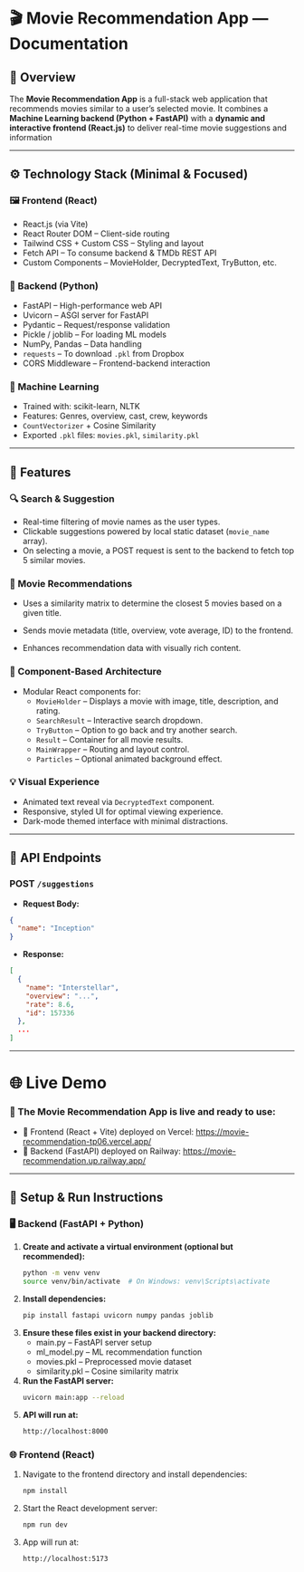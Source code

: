 # 🎬 Movie Recommendation App — Documentation

## 📝 Overview

The **Movie Recommendation App** is a full-stack web application that recommends movies similar to a user’s selected movie. It combines a **Machine Learning backend (Python + FastAPI)** with a **dynamic and interactive frontend (React.js)** to deliver real-time movie suggestions and information

---

## ⚙️ Technology Stack (Minimal & Focused)

### 🖼️ Frontend (React)
- React.js (via Vite)
- React Router DOM – Client-side routing
- Tailwind CSS + Custom CSS – Styling and layout
- Fetch API – To consume backend & TMDb REST API
- Custom Components – MovieHolder, DecryptedText, TryButton, etc.

### 🧠 Backend (Python)
- FastAPI – High-performance web API
- Uvicorn – ASGI server for FastAPI
- Pydantic – Request/response validation
- Pickle / joblib – For loading ML models
- NumPy, Pandas – Data handling
- `requests` – To download `.pkl` from Dropbox
- CORS Middleware – Frontend-backend interaction

### 🤖 Machine Learning
- Trained with: scikit-learn, NLTK
- Features: Genres, overview, cast, crew, keywords
- `CountVectorizer` + Cosine Similarity
- Exported `.pkl` files: `movies.pkl`, `similarity.pkl`

---

## 🚀 Features

### 🔍 Search & Suggestion
- Real-time filtering of movie names as the user types.
- Clickable suggestions powered by local static dataset (`movie_name` array).
- On selecting a movie, a POST request is sent to the backend to fetch top 5 similar movies.

### 🎥 Movie Recommendations
- Uses a similarity matrix to determine the closest 5 movies based on a given title.
- Sends movie metadata (title, overview, vote average, ID) to the frontend.

- Enhances recommendation data with visually rich content.

### 🧩 Component-Based Architecture
- Modular React components for:
  - `MovieHolder` – Displays a movie with image, title, description, and rating.
  - `SearchResult` – Interactive search dropdown.
  - `TryButton` – Option to go back and try another search.
  - `Result` – Container for all movie results.
  - `MainWrapper` – Routing and layout control.
  - `Particles` – Optional animated background effect.

### 💡 Visual Experience
- Animated text reveal via `DecryptedText` component.
- Responsive, styled UI for optimal viewing experience.
- Dark-mode themed interface with minimal distractions.

---

## 🔗 API Endpoints

### POST `/suggestions`
- **Request Body:**
```json
{
  "name": "Inception"
}
```
- **Response:**
```json
[
  {
    "name": "Interstellar",
    "overview": "...",
    "rate": 8.6,
    "id": 157336
  },
  ...
]
```

--- 

# 🌐 Live Demo
### 🚀 The Movie Recommendation App is live and ready to use:
  - 🔗 Frontend (React + Vite) deployed on Vercel:
    https://movie-recommendation-tp06.vercel.app/
  - 🔗 Backend (FastAPI) deployed on Railway:
    https://movie-recommendation.up.railway.app/

---

## 🔧 Setup & Run Instructions

### 🖥️ Backend (FastAPI + Python)

1. **Create and activate a virtual environment (optional but recommended):**
   ```bash
   python -m venv venv
   source venv/bin/activate  # On Windows: venv\Scripts\activate
2. **Install dependencies:**
   ```bash
   pip install fastapi uvicorn numpy pandas joblib
3. **Ensure these files exist in your backend directory:**
   - main.py – FastAPI server setup
   - ml_model.py – ML recommendation function
   - movies.pkl – Preprocessed movie dataset
   - similarity.pkl – Cosine similarity matrix
4. **Run the FastAPI server:**
   ```bash
   uvicorn main:app --reload
5. **API will run at:**
   ```bash
   http://localhost:8000

### 🌐 Frontend (React)
1. Navigate to the frontend directory and install dependencies:
   ```bash
   npm install
2. Start the React development server:
   ```bash
   npm run dev
3. App will run at:
   ```bash
   http://localhost:5173
